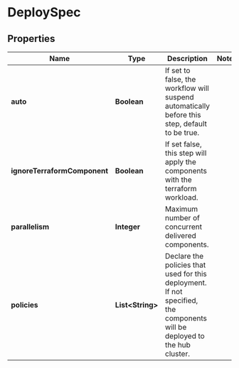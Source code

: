 

# DeploySpec


## Properties

| Name | Type | Description | Notes |
|------------ | ------------- | ------------- | -------------|
|**auto** | **Boolean** | If set to false, the workflow will suspend automatically before this step, default to be true. |  |
|**ignoreTerraformComponent** | **Boolean** | If set false, this step will apply the components with the terraform workload. |  |
|**parallelism** | **Integer** | Maximum number of concurrent delivered components. |  |
|**policies** | **List&lt;String&gt;** | Declare the policies that used for this deployment. If not specified, the components will be deployed to the hub cluster. |  |



